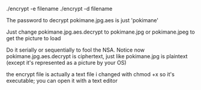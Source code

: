 ./encrypt -e filename 
./encrypt -d filename

The password to decrypt pokimane.jpg.aes is just 'pokimane'

Just change pokimane.jpg.aes.decrypt to pokimane.jpg or pokimane.jpeg to get the picture to load

Do it serially or sequentially to fool the NSA. Notice now pokimane.jpg.aes.decrypt is ciphertext, just like pokimane.jpg is plaintext (except it's represented as a picture by your OS)

the encrypt file is actually a text file i changed with chmod +x so it's executable; you can open it with a text editor
